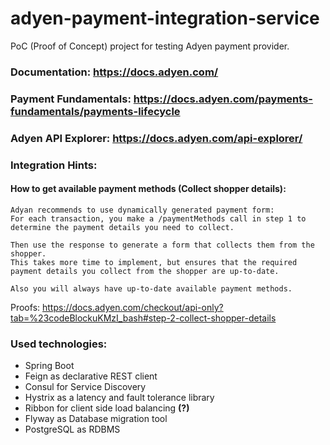# adyen-payment-integration-service

PoC (Proof of Concept) project for testing Adyen payment provider.

### Documentation: https://docs.adyen.com/
### Payment Fundamentals: https://docs.adyen.com/payments-fundamentals/payments-lifecycle
### Adyen API Explorer: https://docs.adyen.com/api-explorer/

### Integration Hints:

#### How to get available payment methods (Collect shopper details):

    Adyan recommends to use dynamically generated payment form: 
    For each transaction, you make a /paymentMethods call in step 1 to determine the payment details you need to collect.
    
    Then use the response to generate a form that collects them from the shopper. 
    This takes more time to implement, but ensures that the required payment details you collect from the shopper are up-to-date.
    
    Also you will always have up-to-date available payment methods.

Proofs: https://docs.adyen.com/checkout/api-only?tab=%23codeBlockuKMzI_bash#step-2-collect-shopper-details

### Used technologies:

- Spring Boot
- Feign as declarative REST client
- Consul for Service Discovery
- Hystrix as a latency and fault tolerance library
- Ribbon for client side load balancing **(?)**
- Flyway as Database migration tool
- PostgreSQL as RDBMS